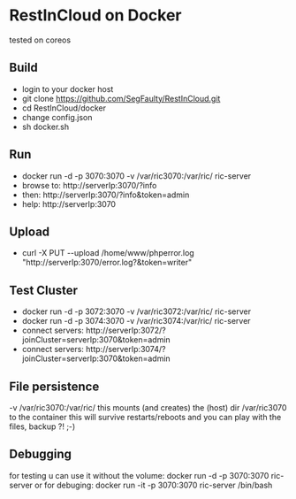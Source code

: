 # RestInCloud on Docker
tested on coreos

## Build
* login to your docker host
* git clone https://github.com/SegFaulty/RestInCloud.git
* cd RestInCloud/docker
* change config.json
* sh docker.sh

## Run
* docker run -d -p 3070:3070 -v /var/ric3070:/var/ric/ ric-server
* browse to: http://serverIp:3070/?info
* then: http://serverIp:3070/?info&token=admin
* help: http://serverIp:3070

## Upload
* curl -X PUT --upload /home/www/phperror.log "http://serverIp:3070/error.log?&token=writer"

## Test Cluster
* docker run -d -p 3072:3070  -v /var/ric3072:/var/ric/ ric-server
* docker run -d -p 3074:3070  -v /var/ric3074:/var/ric/ ric-server
* connect servers: http://serverIp:3072/?joinCluster=serverIp:3070&token=admin
* connect servers: http://serverIp:3074/?joinCluster=serverIp:3070&token=admin

## File persistence
-v /var/ric3070:/var/ric/
this mounts (and creates) the (host) dir /var/ric3070 to the container
this will survive restarts/reboots and you can play with the files, backup ?! ;-)

## Debugging
for testing u can use it without the volume:
docker run -d -p 3070:3070 ric-server
or for debuging:
docker run -it -p 3070:3070 ric-server /bin/bash
